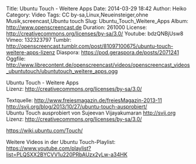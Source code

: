 Title: Ubuntu Touch - Weitere Apps
Date: 2014-03-29 18:42
Author: Heiko
Category: Video
Tags: CC by-sa,Linux,Neueinsteiger,ohne Musik,screencast,Ubuntu touch
Slug: Ubuntu_Touch_Weitere_Apps
Album: http://www.openscreencast.de
Duration: 261000
License: http://creativecommons.org/licenses/by-sa/3.0/
Youtube: bdzQNBjUsw8
Vimeo: 132323797
Tumblr: http://openscreencast.tumblr.com/post/81097100675/ubuntu-touch-weitere-apps-lizenz
Diaspora: https://pod.geraspora.de/posts/2071241
Oggfile: http://www.librecontent.de/openscreencast/videos/openscreencast_videos_ubuntutouch/ubuntutouch_weitere_apps.ogg

Ubuntu Touch - Weitere Apps  
Lizenz: <http://creativecommons.org/licenses/by-sa/3.0/>  
  
Textquelle: <http://www.freiesmagazin.de/freiesMagazin-2013-11>  
<http://svij.org/blog/2013/10/27/ubuntu-touch-ausprobiert/>  
Ubuntu Touch ausprobiert von Sujeevan Vijayakumaran <http://svij.org>  
Lizenz: <http://creativecommons.org/licenses/by-sa/3.0/>  
  
<https://wiki.ubuntu.com/Touch/>  
  
Weitere Videos in der Ubuntu Touch-Playlist:
<https://www.youtube.com/playlist?list=PLQSXX2BYCVV1u220PRbAUzx2yLw-a34HK>  
  

